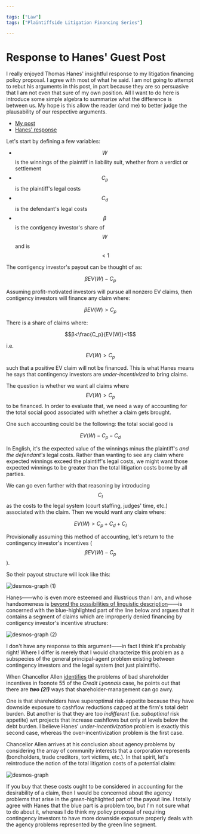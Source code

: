 ```yaml
---

tags: ["Law"]
tags: ["Plaintiffside Litigation Financing Series"]

---
```



# Response to Hanes' Guest Post

I really enjoyed Thomas Hanes' insightful response to my litigation financing policy proposal. I agree with most of what he said. I am not going to attempt to rebut his arguments in this post, in part because they are so persuasive that I am not even that sure of my own position. All I want to do here is introduce some simple algebra to summarize what the difference is between us. My hope is this allow the reader (and me) to better judge the plausability of our respective arguments. 

- [My post](https://elilee476.github.io/2024/12/18/A-Litigation-Financing-Proposal.html)
- [Hanes' response](https://elilee476.github.io/2025/01/11/Guest-Post-Response-Plaintiffside-Litigation.html)

Let's start by defining a few variables:
- $$W$$ is the winnings of the plaintiff in liability suit, whether from a verdict or settlement
- $$C_p$$ is the plaintiff's legal costs
- $$C_d$$ is the defendant's legal costs
- $$β$$ is the contigency investor's share of $$W$$ and is $$<1$$

The contigency investor's payout can be thought of as: 

$$βEV(W)-C_p$$

Assuming profit-motivated investors will pursue all nonzero EV claims, then contigency investors will finance any claim where: 

$$βEV(W)>C_p$$

There is a share of claims where: 

$$β<\frac{C_p}{EV(W)}<1$$ 

i.e. $$EV(W)>C_p$$

such that a positive EV claim will not be financed. This is what Hanes means he says that contingency investors are *under-incentivized* to bring claims.

The question is whether we want all claims where $$EV(W)>C_p$$ to be financed. In order to evaluate that, we need a way of accounting for the total social good associated with whether a claim gets brought.

One such accounting could be the following: the total social good is 

$$EV(W)-C_p-C_d$$

In English, it's the expected value of the winnings minus the plaintiff's *and the defendant's* legal costs. Rather than wanting to see any claim where expected winnings exceed the plaintiff's legal costs, we might want those expected winnings to be greater than the total litigation costs borne by all parties. 

We can go even further with that reasoning by introducing $$C_l$$ as the costs to the legal system (court staffing, judges' time, etc.) associated with the claim. Then we would want any claim where: 

$$EV(W)>C_p+C_d+C_l$$

Provisionally assuming this method of accounting, let's return to the contingency investor's incentives ($$βEV(W)-C_p$$). 

So their payout structure will look like this:

![desmos-graph (1)](https://github.com/user-attachments/assets/baf17674-29b8-4044-be63-310769767448)

Hanes——who is even more esteemed and illustrious than I am, and whose handsomeness is [beyond the possibilities of linguistic description](https://en.wikipedia.org/wiki/Apophatic_theology)——is concerned with the blue-highlighted part of the line below and argues that it contains a segment of claims which are improperly denied financing by contigency investor's incentive structure:

![desmos-graph (2)](https://github.com/user-attachments/assets/a3a449d3-1f64-4ea8-b567-69b136c6838d)

I don't have any response to this argument——in fact I think it's probably right! Where I differ is merely that I would characterize this problem as a subspecies of the general principal-agent problem existing between contingency investors and the legal system (not just plaintiffs). 

When Chancellor Allen [identifies](https://corpgov.law.harvard.edu/wp-content/uploads/2007/06/20070606%20Credit%20Lyonnais.pdf) the problems of bad shareholder incentives in foonote 55 of the *Credit Lyonnais* case, he points out that there are ***two (2!)*** ways that shareholder-management can go awry.

One is that shareholders have superoptimal risk-appetite because they have downside exposure to cashflow reductions capped at the firm's total debt burden. But another is that they are too *indifferent* (i.e. *suboptimal* risk appetite) wrt projects that increase cashflows but only at levels below the debt burden. I believe Hanes' *under-incentivization* problem is exactly this second case, whereas the over-incentivization problem is the first case. 

Chancellor Allen arrives at his conclusion about agency problems by considering the array of community interests that a corporation represents (bondholders, trade creditors, tort victims, etc.). In that spirit, let's reintroduce the notion of the total litigation costs of a potential claim:

![desmos-graph](https://github.com/user-attachments/assets/8e100a27-bffc-4085-b2e0-42fdbff3cf8c)


If you buy that these costs ought to be considered in accounting for the desirability of a claim, then I would be concerned about the agency problems that arise in the *green*-highlighted part of the payout line. I totally agree with Hanes that the blue part is a problem too, but I'm not sure what to do about it, whereas I do think my policy proposal of requiring contingency investors to have more downside exposure properly deals with the agency problems represented by the green line segment. 




 
